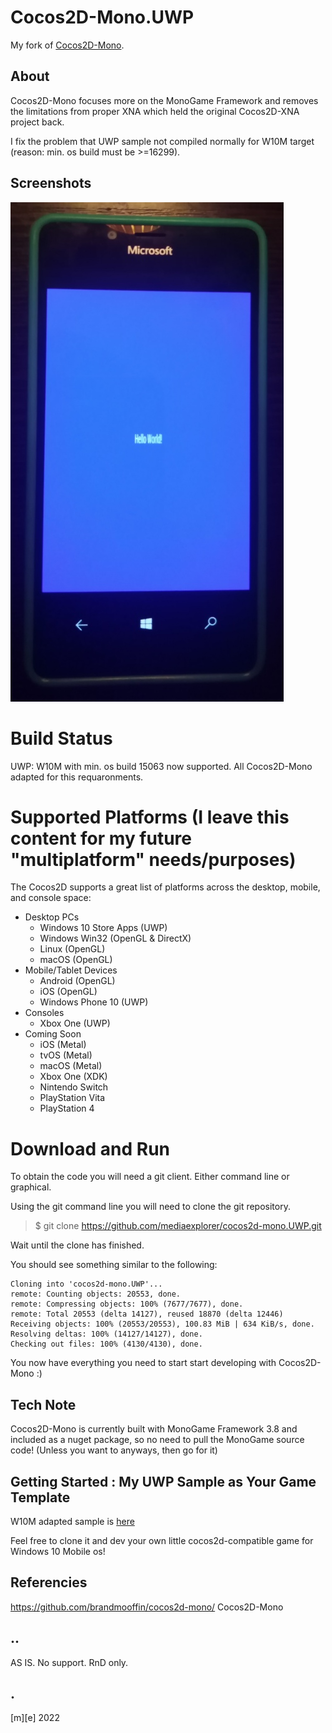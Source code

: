 # Cocos2D-Mono.UWP
My fork of [Cocos2D-Mono](https://github.com/brandmooffin/cocos2d-mono/).

## About
Cocos2D-Mono focuses more on the MonoGame Framework and removes the limitations from proper XNA which held the original Cocos2D-XNA project back.

I fix the problem that UWP sample not compiled normally for W10M target (reason: min. os build must be >=16299).

## Screenshots
![showcase](Images/shot1.png)

# Build Status
UWP: W10M with min. os build 15063 now supported. All Cocos2D-Mono adapted for this requaronments.

# Supported Platforms (I leave this content for my future "multiplatform" needs/purposes)
The Cocos2D supports a great list of platforms across the desktop, mobile, and console space:  
 * Desktop PCs
   * Windows 10 Store Apps (UWP)
   * Windows Win32 (OpenGL & DirectX)
   * Linux (OpenGL)
   * macOS (OpenGL)
 * Mobile/Tablet Devices
   * Android (OpenGL)
   * iOS (OpenGL)
   * Windows Phone 10 (UWP)
 * Consoles 
   * Xbox One (UWP)
 * Coming Soon
   * iOS (Metal)
   * tvOS (Metal)
   * macOS (Metal)
   * Xbox One (XDK)
   * Nintendo Switch
   * PlayStation Vita
   * PlayStation 4
   

# Download and Run
To obtain the code you will need a git client.  Either command line or graphical.

Using the git command line you will need to clone the git repository.

> $ git clone https://github.com/mediaexplorer/cocos2d-mono.UWP.git

Wait until the clone has finished.

You should see something similar to the following:

	Cloning into 'cocos2d-mono.UWP'...
	remote: Counting objects: 20553, done.
	remote: Compressing objects: 100% (7677/7677), done.
	remote: Total 20553 (delta 14127), reused 18870 (delta 12446)
	Receiving objects: 100% (20553/20553), 100.83 MiB | 634 KiB/s, done.
	Resolving deltas: 100% (14127/14127), done.
	Checking out files: 100% (4130/4130), done.

You now have everything you need to start start developing with Cocos2D-Mono :)

## Tech Note
Cocos2D-Mono is currently built with MonoGame Framework 3.8 and included as a nuget package, so no need to pull the MonoGame source code! (Unless you want to anyways, then go for it)

## Getting Started : My UWP Sample as Your Game Template
W10M adapted sample is [here](https://github.com/mediaexplorer74/cocos2d-mono.Uwp/tree/main/Samples/Uwp/)

Feel free to clone it and dev your own little cocos2d-compatible game for Windows 10 Mobile os! 

## Referencies
https://github.com/brandmooffin/cocos2d-mono/  Cocos2D-Mono

## ..
AS IS. No support. RnD only.

## .
[m][e] 2022